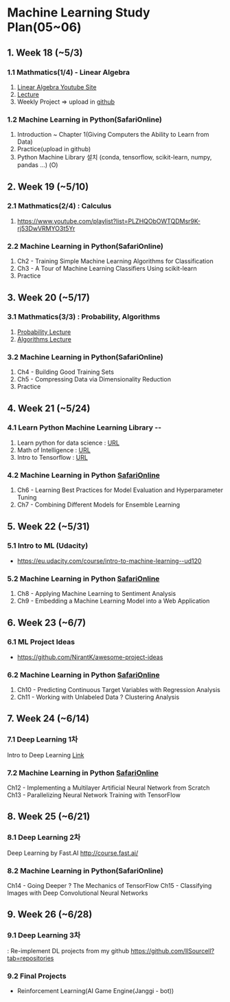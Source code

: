 # Machine Learning Study Plan(05~06)

## 1. Week 18 (~5/3) ##
### 1.1 Mathmatics(1/4) - Linear Algebra
1) [Linear Algebra Youtube Site](https://www.youtube.com/watch?v=kjBOesZCoqc&index=1&list=PLZHQObOWTQDPD3MizzM2xVFitgF8hE_ab)
2) [Lecture](https://ocw.mit.edu/courses/mathematics/18-06-linear-algebra-spring-2010/)
3) Weekly Project => upload in [github](https://github.com/hanky3/Practice/edit/master/2019_MachineLearning)

### 1.2 Machine Learning in Python(SafariOnline)
1) Introduction ~ Chapter 1(Giving Computers the Ability to Learn from Data)
2) Practice(upload in github)
3) Python Machine Library 설치 (conda, tensorflow, scikit-learn, numpy, pandas ...) (O)


## 2. Week 19 (~5/10) 
### 2.1 Mathmatics(2/4) : Calculus
1) https://www.youtube.com/playlist?list=PLZHQObOWTQDMsr9K-rj53DwVRMYO3t5Yr

### 2.2 Machine Learning in Python(SafariOnline)
1) Ch2 - Training Simple Machine Learning Algorithms for Classification
2) Ch3 - A Tour of Machine Learning Classifiers Using scikit-learn
3) Practice


## 3. Week 20 (~5/17) ##
### 3.1 Mathmatics(3/3) : Probability, Algorithms
1) [Probability Lecture](https://www.edx.org/course/introduction-probability-science-mitx-6-041x-2)
2) [Algorithms Lecture](https://www.edx.org/course/algorithm-design-analysis-pennx-sd3x)

### 3.2 Machine Learning in Python(SafariOnline)
1) Ch4 - Building Good Training Sets
2) Ch5 - Compressing Data via Dimensionality Reduction
3) Practice


## 4. Week 21 (~5/24) ##
### 4.1 Learn Python Machine Learning Library --
1) Learn python for data science : [URL](https://www.youtube.com/watch?v=T5pRlIbr6gg&list=PL2-dafEMk2A6QKz1mrk1uIGfHkC1zZ6UU)
2) Math of Intelligence : [URL](https://www.youtube.com/watch?v=xRJCOz3AfYY&list=PL2-dafEMk2A7mu0bSksCGMJEmeddU_H4D)
3) Intro to Tensorflow : [URL](https://www.youtube.com/watch?v=2FmcHiLCwTU&list=PL2-dafEMk2A7EEME489DsI468AB0wQsMV)

### 4.2 Machine Learning in Python [SafariOnline](https://learning.oreilly.com/home/)
1) Ch6 - Learning Best Practices for Model Evaluation and Hyperparameter Tuning
2) Ch7 - Combining Different Models for Ensemble Learning


## 5. Week 22 (~5/31) ##
### 5.1 Intro to ML (Udacity)
- https://eu.udacity.com/course/intro-to-machine-learning--ud120

### 5.2 Machine Learning in Python [SafariOnline](https://learning.oreilly.com/home/)
1) Ch8 - Applying Machine Learning to Sentiment Analysis
2) Ch9 - Embedding a Machine Learning Model into a Web Application


## 6. Week 23 (~6/7)
### 6.1 ML Project Ideas
- https://github.com/NirantK/awesome-project-ideas

### 6.2 Machine Learning in Python [SafariOnline](https://learning.oreilly.com/home/)
1) Ch10 - Predicting Continuous Target Variables with Regression Analysis
2) Ch11 - Working with Unlabeled Data ? Clustering Analysis


## 7. Week 24 (~6/14) 
### 7.1 Deep Learning 1차
Intro to Deep Learning [Link](https://www.youtube.com/watch?v=vOppzHpvTiQ&list=PL2-dafEMk2A7YdKv4XfKpfbTH5z6rEEj3)

### 7.2 Machine Learning in Python [SafariOnline](https://learning.oreilly.com/home/)
 Ch12 - Implementing a Multilayer Artificial Neural Network from Scratch
 Ch13 - Parallelizing Neural Network Training with TensorFlow


## 8. Week 25 (~6/21) 
### 8.1 Deep Learning 2차
Deep Learning by Fast.AI http://course.fast.ai/

### 8.2 Machine Learning in Python(SafariOnline)
Ch14 - Going Deeper ? The Mechanics of TensorFlow
Ch15 - Classifying Images with Deep Convolutional Neural Networks
       

## 9. Week 26 (~6/28) 
### 9.1 Deep Learning 3차 
: Re-implement DL projects from my github https://github.com/llSourcell?tab=repositories

### 9.2 Final Projects 
- Reinforcement Learning(AI Game Engine(Janggi - bot))

